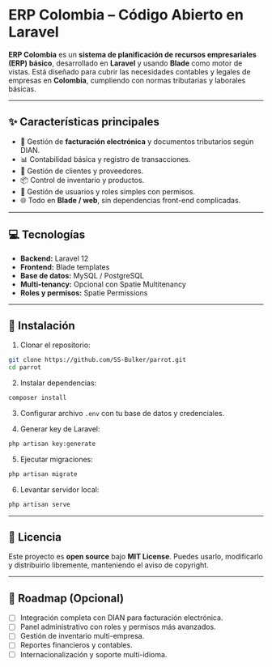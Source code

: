 # ERP Colombia – Código Abierto en Laravel

**ERP Colombia** es un **sistema de planificación de recursos empresariales (ERP) básico**, desarrollado en **Laravel** y usando **Blade** como motor de vistas. Está diseñado para cubrir las necesidades contables y legales de empresas en **Colombia**, cumpliendo con normas tributarias y laborales básicas.

---

## ✨ Características principales

-   🧾 Gestión de **facturación electrónica** y documentos tributarios según DIAN.
-   📊 Contabilidad básica y registro de transacciones.
-   💼 Gestión de clientes y proveedores.
-   📦 Control de inventario y productos.
-   👥 Gestión de usuarios y roles simples con permisos.
-   🌐 Todo en **Blade / web**, sin dependencias front-end complicadas.

---

## 💻 Tecnologías

-   **Backend:** Laravel 12
-   **Frontend:** Blade templates
-   **Base de datos:** MySQL / PostgreSQL
-   **Multi-tenancy:** Opcional con Spatie Multitenancy
-   **Roles y permisos:** Spatie Permissions

---

## 🚀 Instalación

1. Clonar el repositorio:

```bash
git clone https://github.com/SS-Bulker/parrot.git
cd parrot
```

2. Instalar dependencias:

```bash
composer install
```

3. Configurar archivo `.env` con tu base de datos y credenciales.

4. Generar key de Laravel:

```bash
php artisan key:generate
```

5. Ejecutar migraciones:

```bash
php artisan migrate
```

6. Levantar servidor local:

```bash
php artisan serve
```

---

## 📝 Licencia

Este proyecto es **open source** bajo **MIT License**. Puedes usarlo, modificarlo y distribuirlo libremente, manteniendo el aviso de copyright.

---

## 📌 Roadmap (Opcional)

-   [ ] Integración completa con DIAN para facturación electrónica.
-   [ ] Panel administrativo con roles y permisos más avanzados.
-   [ ] Gestión de inventario multi-empresa.
-   [ ] Reportes financieros y contables.
-   [ ] Internacionalización y soporte multi-idioma.
